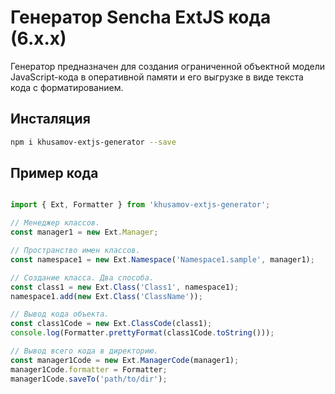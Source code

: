 Генератор Sencha ExtJS кода (6.х.х)
====================================

Генератор предназначен для создания ограниченной объектной модели JavaScript-кода 
в оперативной памяти и его выгрузке в виде текста кода с форматированием.

Инсталяция
-----------

```bash
npm i khusamov-extjs-generator --save
```



Пример кода
------------

```typescript

import { Ext, Formatter } from 'khusamov-extjs-generator';

// Менеджер классов.
const manager1 = new Ext.Manager;

// Пространство имен классов.
const namespace1 = new Ext.Namespace('Namespace1.sample', manager1);

// Создание класса. Два способа.
const class1 = new Ext.Class('Class1', namespace1);
namespace1.add(new Ext.Class('ClassName'));

// Вывод кода объекта.
const class1Code = new Ext.ClassCode(class1);
console.log(Formatter.prettyFormat(class1Code.toString()));

// Вывод всего кода в директорию.
const manager1Code = new Ext.ManagerCode(manager1);
manager1Code.formatter = Formatter;
manager1Code.saveTo('path/to/dir');

```

